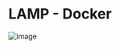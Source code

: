 # LAMP - Docker
![image](https://github.com/Gastunchy/lamp-docker/assets/97688245/97044ac1-f08f-445d-b4a4-34063fc49015)
